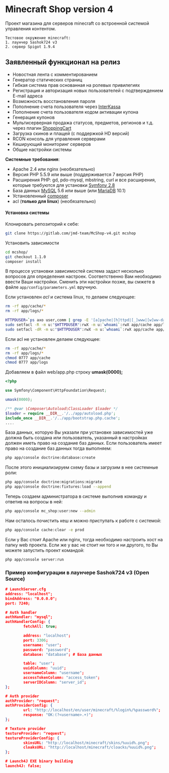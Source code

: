 Minecraft Shop version 4
========================

Проект магазина для серверов minecraft со встроенной системой управления контентом.

```
Тестовое окружение minecraft:
1. лаунчер Sashok724 v3
2. сервер Spigot 1.9.4
```

Заявленный функционал на релиз
-------------
- Новостная лента с комментированием
- Генератор статических страниц
- Гибкая система прав основанная на ролевых привилегиях
- Регистрация и авторизация новых пользователей с подтверждением E-mail адреса
- Возможность восстановления пароля
- Пополнение счета пользователя через [InterKassa][1]
- Пополнение счета пользователя кодом активации купона
- Генерация купонов
- Мультисерверная продажа статусов, предметов, регионов и т.д. через плагин [ShoppingCart][2]
- Загрузка скинов и плащей (с поддержкой HD версий)
- RCON консоль для управления серверами
- Кеширующий мониторинг серверов
- Общие настройки системы

**Системные требования**:
- Apache 2.4 или nginx (необязательно)
- Версия PHP 5.5.9 или выше (поддерживается 7 версия PHP)
- Расширения PHP: gd, pdo-mysql, mbstring, curl и все расширения, которые требуются для установки [Symfony 2.8][3]
- База данных [MySQL][4] 5.6 или выше (или [MariaDB][5] 10.1)
- Установленный [composer][6]
- acl (**только для linux**) (необязательно)

#### Установка системы
Клонировать репозиторий к себе:
```bash
git clone https://gitlab.com/jmd-team/McShop-v4.git mcshop
```

Установить зависимости
```bash
cd mcshop/
git checkout 1.1.0
composer install
```
В процессе установки зависимостей система задаст несколько вопросов для определения настроек. Соответственно Вам необходимо
ввести Ваши настройки. Сменить эти настройки позже, вы смжете в файле `app/config/parameters.yml` вручную.

Если установлен *acl* и система linux, то делаем следующее:
```bash
rm -rf app/cache/*
rm -rf app/logs/*

HTTPDUSER=`ps axo user,comm | grep -E '[a]pache|[h]ttpd|[_]www|[w]ww-data|[n]ginx' | grep -v root | head -1 | cut -d\  -f1`
sudo setfacl -R -m u:"$HTTPDUSER":rwX -m u:`whoami`:rwX app/cache app/logs
sudo setfacl -dR -m u:"$HTTPDUSER":rwX -m u:`whoami`:rwX app/cache app/logs
```

Если acl не установлен делаем следующее:
```bash
rm -rf app/cache/*
rm -rf app/logs/*
chmod 0777 app/cache
chmod 0777 app/logs
```
Добавляем в файл web/app.php строку **umask(0000);**
```php
<?php

use Symfony\Component\HttpFoundation\Request;

umask(0000);

/** @var \Composer\Autoload\ClassLoader $loader */
$loader = require __DIR__.'/../app/autoload.php';
include_once __DIR__.'/../app/bootstrap.php.cache';
....
```

База данных, которую Вы указали при установке зависимостей уже должна быть создана или пользователь, указанный в настройках
должен иметь право на создание баз данных.
Если пользователь имеет право на создание баз данных тогда выполняем:
```bash
php app/console doctrine:database:create
```
После этого инициализируем схему базы и загрузим в нее системные роли:
```bash
php app/console doctrine:migrations:migrate
php app/console doctrine:fixtures:load --append
```

Теперь создаем администратора в системе выполнив команду и ответив на вопросы в ней:
```bash
php app/console mc_shop:user:new --admin
```

Нам осталось почистить кеш и можно приступать к работе с системой:
```bash
php app/console cache:clear -e prod
```

Если у Вас стоит Apache или nginx, тогда необходимо настроить хост на папку web проекта.
Если же у вас не стоит ни того и ни другого, то Вы можете запустить проект командой:
```bash
php app/console server:run
```

### Пример конфигурации в лаунчере Sashok724 v3 (Open Source)
```json
# LaunchServer.cfg
address: "localhost";
bindAddress: "0.0.0.0";
port: 7240;

# Auth handler
authHandler: "mysql";
authHandlerConfig: {
        fetchAll: true;

        address: "localhost";
        port: 3306;
        username: "user";
        password: "password";
        database: "database"; # База данных

        table: "user";
        uuidColumn: "uuid";
        usernameColumn: "username";
        accessTokenColumn: "access_token";
        serverIDColumn: "server_id";
};

# Auth provider
authProvider: "request";
authProviderConfig: {
        url: "http://localhost/en/user/minecraft/%login%/%password%";
        response: "OK:(?<username>.+)";
};

# Texture provider
textureProvider: "request";
textureProviderConfig: {
        skinsURL: "http://localhost/minecraft/skins/%uuid%.png";
        cloaksURL: "http://localhost/minecraft/cloacks/%uuid%.png";
};

# Launch4J EXE binary building
launch4J: false;
```

[1]: https://www.interkassa.com/
[2]: http://rubukkit.org/threads/admn-shoppingcart-reloaded-1-2-plagin-dlja-vydachi-predmetov-iz-bd-1-4-7-1-7-2r-0-3.28052/
[3]: http://symfony.com/
[4]: https://www.mysql.com/
[5]: https://mariadb.org/
[6]: https://getcomposer.org/
